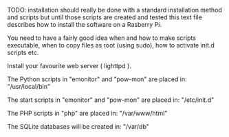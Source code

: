 TODO: installation should really be done with a standard installation method and scripts but until those scripts are 
created and tested this text file describes how to install the software on a Rasberry Pi.

You need to have a fairly good idea when and how to make scripts executable, when to copy files as root (using sudo), 
how to activate init.d scripts etc.

Install your favourite web server (   lighttpd ).

The Python scripts in "emonitor" and "pow-mon" are placed in: "/usr/local/bin"

The start scripts in "emonitor" and "pow-mon" are placed in: "/etc/init.d"

The PHP scripts in "php" are placed in: "/var/www/html"

The SQLite databases will be created in: "/var/db"

